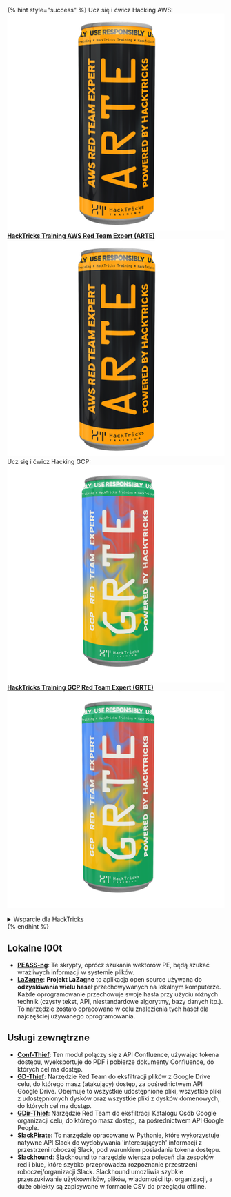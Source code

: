 {% hint style="success" %}
Ucz się i ćwicz Hacking AWS:<img src="/.gitbook/assets/arte.png" alt="" data-size="line">[**HackTricks Training AWS Red Team Expert (ARTE)**](https://training.hacktricks.xyz/courses/arte)<img src="/.gitbook/assets/arte.png" alt="" data-size="line">\
Ucz się i ćwicz Hacking GCP: <img src="/.gitbook/assets/grte.png" alt="" data-size="line">[**HackTricks Training GCP Red Team Expert (GRTE)**<img src="/.gitbook/assets/grte.png" alt="" data-size="line">](https://training.hacktricks.xyz/courses/grte)

<details>

<summary>Wsparcie dla HackTricks</summary>

* Sprawdź [**plany subskrypcyjne**](https://github.com/sponsors/carlospolop)!
* **Dołącz do** 💬 [**grupy Discord**](https://discord.gg/hRep4RUj7f) lub [**grupy telegram**](https://t.me/peass) lub **śledź** nas na **Twitterze** 🐦 [**@hacktricks\_live**](https://twitter.com/hacktricks\_live)**.**
* **Podziel się trikami hackingowymi, przesyłając PR-y do** [**HackTricks**](https://github.com/carlospolop/hacktricks) i [**HackTricks Cloud**](https://github.com/carlospolop/hacktricks-cloud) repozytoriów na GitHubie.

</details>
{% endhint %}


## **Lokalne l00t**

* [**PEASS-ng**](https://github.com/carlospolop/PEASS-ng): Te skrypty, oprócz szukania wektorów PE, będą szukać wrażliwych informacji w systemie plików.
* [**LaZagne**](https://github.com/AlessandroZ/LaZagne): **Projekt LaZagne** to aplikacja open source używana do **odzyskiwania wielu haseł** przechowywanych na lokalnym komputerze. Każde oprogramowanie przechowuje swoje hasła przy użyciu różnych technik (czysty tekst, API, niestandardowe algorytmy, bazy danych itp.). To narzędzie zostało opracowane w celu znalezienia tych haseł dla najczęściej używanego oprogramowania.

## **Usługi zewnętrzne**

* [**Conf-Thief**](https://github.com/antman1p/Conf-Thief): Ten moduł połączy się z API Confluence, używając tokena dostępu, wyeksportuje do PDF i pobierze dokumenty Confluence, do których cel ma dostęp.
* [**GD-Thief**](https://github.com/antman1p/GD-Thief): Narzędzie Red Team do eksfiltracji plików z Google Drive celu, do którego masz (atakujący) dostęp, za pośrednictwem API Google Drive. Obejmuje to wszystkie udostępnione pliki, wszystkie pliki z udostępnionych dysków oraz wszystkie pliki z dysków domenowych, do których cel ma dostęp.
* [**GDir-Thief**](https://github.com/antman1p/GDir-Thief): Narzędzie Red Team do eksfiltracji Katalogu Osób Google organizacji celu, do którego masz dostęp, za pośrednictwem API Google People.
* [**SlackPirate**](https://github.com/emtunc/SlackPirate)**:** To narzędzie opracowane w Pythonie, które wykorzystuje natywne API Slack do wydobywania 'interesujących' informacji z przestrzeni roboczej Slack, pod warunkiem posiadania tokena dostępu.
*   [**Slackhound**](https://github.com/BojackThePillager/Slackhound): Slackhound to narzędzie wiersza poleceń dla zespołów red i blue, które szybko przeprowadza rozpoznanie przestrzeni roboczej/organizacji Slack. Slackhound umożliwia szybkie przeszukiwanie użytkowników, plików, wiadomości itp. organizacji, a duże obiekty są zapisywane w formacie CSV do przeglądu offline.
